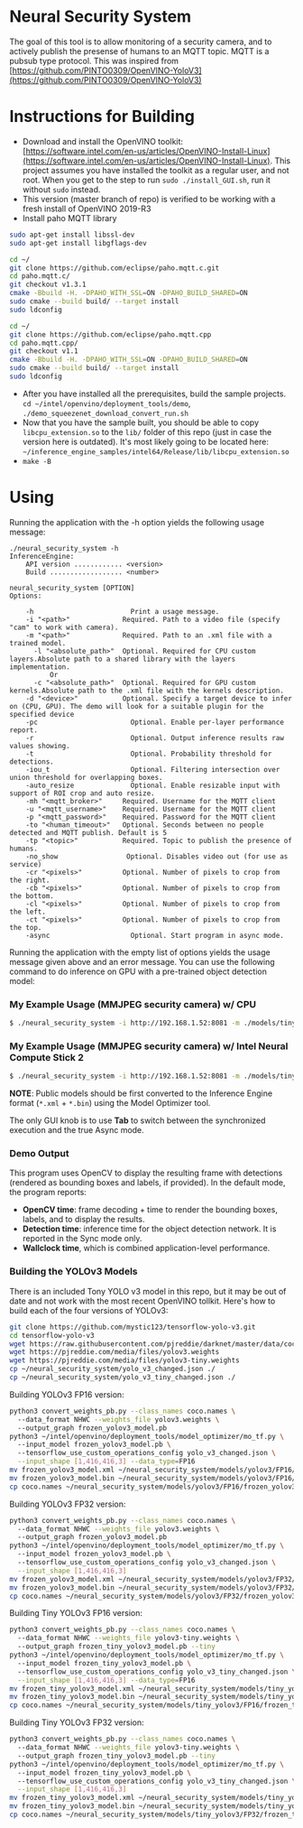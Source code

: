 # Neural Security System

The goal of this tool is to allow monitoring of a security camera, and to actively publish the presense of humans to an MQTT topic. MQTT is a pubsub type protocol. This was inspired from [https://github.com/PINTO0309/OpenVINO-YoloV3](https://github.com/PINTO0309/OpenVINO-YoloV3)

# Instructions for Building

* Download and install the OpenVINO toolkit: [https://software.intel.com/en-us/articles/OpenVINO-Install-Linux](https://software.intel.com/en-us/articles/OpenVINO-Install-Linux). This project assumes you have installed the toolkit as a regular user, and not root. When you get to the step to run `sudo ./install_GUI.sh`, run it without `sudo` instead.
* This version (master branch of repo) is verified to be working with a fresh install of OpenVINO 2019-R3
* Install paho MQTT library

```bash
sudo apt-get install libssl-dev
sudo apt-get install libgflags-dev

cd ~/
git clone https://github.com/eclipse/paho.mqtt.c.git
cd paho.mqtt.c/
git checkout v1.3.1
cmake -Bbuild -H. -DPAHO_WITH_SSL=ON -DPAHO_BUILD_SHARED=ON
sudo cmake --build build/ --target install
sudo ldconfig

cd ~/
git clone https://github.com/eclipse/paho.mqtt.cpp
cd paho.mqtt.cpp/
git checkout v1.1
cmake -Bbuild -H. -DPAHO_WITH_SSL=ON -DPAHO_BUILD_SHARED=ON
sudo cmake --build build/ --target install
sudo ldconfig
```

* After you have installed all the prerequisites, build the sample projects. `cd ~/intel/openvino/deployment_tools/demo`, `./demo_squeezenet_download_convert_run.sh`
* Now that you have the sample built, you should be able to copy `libcpu_extension.so` to the `lib/` folder of this repo (just in case the version here is outdated). It's most likely going to be located here: `~/inference_engine_samples/intel64/Release/lib/libcpu_extension.so`
* `make -B`

# Using

Running the application with the -h option yields the following usage message:

```
./neural_security_system -h
InferenceEngine:
    API version ............ <version>
    Build .................. <number>

neural_security_system [OPTION]
Options:

    -h                        Print a usage message.
    -i "<path>"             Required. Path to a video file (specify "cam" to work with camera).
    -m "<path>"             Required. Path to an .xml file with a trained model.
      -l "<absolute_path>"  Optional. Required for CPU custom layers.Absolute path to a shared library with the layers implementation.
          Or
      -c "<absolute_path>"  Optional. Required for GPU custom kernels.Absolute path to the .xml file with the kernels description.
    -d "<device>"           Optional. Specify a target device to infer on (CPU, GPU). The demo will look for a suitable plugin for the specified device
    -pc                       Optional. Enable per-layer performance report.
    -r                        Optional. Output inference results raw values showing.
    -t                        Optional. Probability threshold for detections.
    -iou_t                    Optional. Filtering intersection over union threshold for overlapping boxes.
    -auto_resize              Optional. Enable resizable input with support of ROI crop and auto resize.
    -mh "<mqtt_broker>"     Required. Username for the MQTT client
    -u "<mqtt_username>"    Required. Username for the MQTT client
    -p "<mqtt_password>"    Required. Password for the MQTT client
    -to "<human_timeout>"   Optional. Seconds between no people detected and MQTT publish. Default is 5
    -tp "<topic>"           Required. Topic to publish the presence of humans.
    -no_show                 Optional. Disables video out (for use as service)
    -cr "<pixels>"          Optional. Number of pixels to crop from the right.
    -cb "<pixels>"          Optional. Number of pixels to crop from the bottom.
    -cl "<pixels>"          Optional. Number of pixels to crop from the left.
    -ct "<pixels>"          Optional. Number of pixels to crop from the top.
    -async                    Optional. Start program in async mode.
```

Running the application with the empty list of options yields the usage message given above and an error message.
You can use the following command to do inference on GPU with a pre-trained object detection model:
### My Example Usage (MMJPEG security camera) w/ CPU
```bash
$ ./neural_security_system -i http://192.168.1.52:8081 -m ./models/tiny_yolov3/FP32/frozen_tiny_yolo_v3.xml -d CPU -t 0.2 -u user -p password -tp cameras/front_door/humans -no_show -mh tcp://192.168.1.51:1883 -cr 150
```
### My Example Usage (MMJPEG security camera) w/ Intel Neural Compute Stick 2
```bash
$ ./neural_security_system -i http://192.168.1.52:8081 -m ./models/tiny_yolov3/FP16/frozen_tiny_yolo_v3.xml -d MYRIAD -t 0.2 -u user -p password -tp cameras/front_door/humans -no_show -mh tcp://192.168.1.51:1883 -cr 150
```
**NOTE**: Public models should be first converted to the Inference Engine format (`*.xml` + `*.bin`) using the Model Optimizer tool.

The only GUI knob is to use **Tab** to switch between the synchronized execution and the true Async mode.

### Demo Output

This program uses OpenCV to display the resulting frame with detections (rendered as bounding boxes and labels, if provided).
In the default mode, the program reports:
* **OpenCV time**: frame decoding + time to render the bounding boxes, labels, and to display the results.
* **Detection time**: inference time for the object detection network. It is reported in the Sync mode only.
* **Wallclock time**, which is combined application-level performance.

### Building the YOLOv3 Models

There is an included Tony YOLO v3 model in this repo, but it may be out of date and not work with the most recent OpenVINO tollkit. Here's how to build each of the four versions of YOLOv3:

```bash
git clone https://github.com/mystic123/tensorflow-yolo-v3.git
cd tensorflow-yolo-v3
wget https://raw.githubusercontent.com/pjreddie/darknet/master/data/coco.names
wget https://pjreddie.com/media/files/yolov3.weights
wget https://pjreddie.com/media/files/yolov3-tiny.weights
cp ~/neural_security_system/yolo_v3_changed.json ./
cp ~/neural_security_system/yolo_v3_tiny_changed.json ./
```

Building YOLOv3 FP16 version:

```bash
python3 convert_weights_pb.py --class_names coco.names \ 
  --data_format NHWC --weights_file yolov3.weights \ 
  --output_graph frozen_yolov3_model.pb
python3 ~/intel/openvino/deployment_tools/model_optimizer/mo_tf.py \ 
  --input_model frozen_yolov3_model.pb \ 
  --tensorflow_use_custom_operations_config yolo_v3_changed.json \
  --input_shape [1,416,416,3] --data_type=FP16
mv frozen_yolov3_model.xml ~/neural_security_system/models/yolov3/FP16/
mv frozen_yolov3_model.bin ~/neural_security_system/models/yolov3/FP16/
cp coco.names ~/neural_security_system/models/yolov3/FP16/frozen_yolov3_model.labels
```
Building YOLOv3 FP32 version:

```bash
python3 convert_weights_pb.py --class_names coco.names \ 
  --data_format NHWC --weights_file yolov3.weights \ 
  --output_graph frozen_yolov3_model.pb
python3 ~/intel/openvino/deployment_tools/model_optimizer/mo_tf.py \ 
  --input_model frozen_yolov3_model.pb \ 
  --tensorflow_use_custom_operations_config yolo_v3_changed.json \
  --input_shape [1,416,416,3]
mv frozen_yolov3_model.xml ~/neural_security_system/models/yolov3/FP32/
mv frozen_yolov3_model.bin ~/neural_security_system/models/yolov3/FP32/
cp coco.names ~/neural_security_system/models/yolov3/FP32/frozen_yolov3_model.labels
```

Building Tiny YOLOv3 FP16 version:

```bash
python3 convert_weights_pb.py --class_names coco.names \ 
  --data_format NHWC --weights_file yolov3-tiny.weights \ 
  --output_graph frozen_tiny_yolov3_model.pb --tiny
python3 ~/intel/openvino/deployment_tools/model_optimizer/mo_tf.py \ 
  --input_model frozen_tiny_yolov3_model.pb \ 
  --tensorflow_use_custom_operations_config yolo_v3_tiny_changed.json \
  --input_shape [1,416,416,3] --data_type=FP16
mv frozen_tiny_yolov3_model.xml ~/neural_security_system/models/tiny_yolov3/FP16/
mv frozen_tiny_yolov3_model.bin ~/neural_security_system/models/tiny_yolov3/FP16/
cp coco.names ~/neural_security_system/models/tiny_yolov3/FP16/frozen_tiny_yolov3_model.labels
```

Building Tiny YOLOv3 FP32 version:

```bash
python3 convert_weights_pb.py --class_names coco.names \ 
  --data_format NHWC --weights_file yolov3-tiny.weights \ 
  --output_graph frozen_tiny_yolov3_model.pb --tiny
python3 ~/intel/openvino/deployment_tools/model_optimizer/mo_tf.py \ 
  --input_model frozen_tiny_yolov3_model.pb \ 
  --tensorflow_use_custom_operations_config yolo_v3_tiny_changed.json \
  --input_shape [1,416,416,3]
mv frozen_tiny_yolov3_model.xml ~/neural_security_system/models/tiny_yolov3/FP32/
mv frozen_tiny_yolov3_model.bin ~/neural_security_system/models/tiny_yolov3/FP32/
cp coco.names ~/neural_security_system/models/tiny_yolov3/FP32/frozen_tiny_yolov3_model.labels
```
